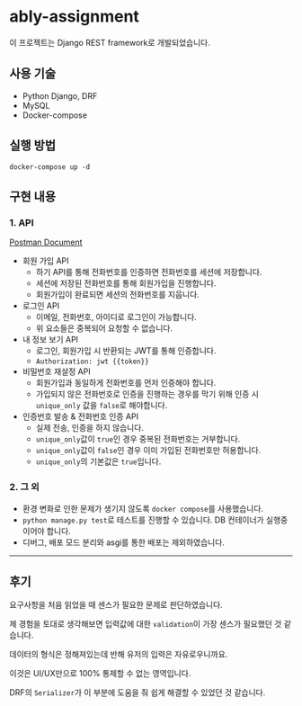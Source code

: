 # ably-assignment

이 프로젝트는 Django REST framework로 개발되었습니다.

## 사용 기술
- Python Django, DRF
- MySQL
- Docker-compose


## 실행 방법
`docker-compose up -d`

## 구현 내용
### 1. API
[Postman Document](https://documenter.getpostman.com/view/14542884/UVkvKY6v)

- 회원 가입 API
  * 하기 API를 통해 전화번호를 인증하면 전화번호를 세션에 저장합니다.
  * 세션에 저장된 전화번호를 통해 회원가입을 진행합니다.
  * 회원가입이 완료되면 세션의 전화번호를 지웁니다.
- 로그인 API
  * 이메일, 전화번호, 아이디로 로그인이 가능합니다.
  * 위 요소들은 중복되어 요청할 수 없습니다.
- 내 정보 보기 API
  * 로그인, 회원가입 시 반환되는 JWT를 통해 인증합니다.
  * `Authorization: jwt {{token}}`
- 비밀번호 재설정 API
  * 회원가입과 동일하게 전화번호를 먼저 인증해야 합니다.
  * 가입되지 않은 전화번호로 인증을 진행하는 경우를 막기 위해 인증 시 `unique_only` 값을 `false`로 해야합니다.
- 인증번호 발송 & 전화번호 인증 API
  * 실제 전송, 인증을 하지 않습니다.
  * `unique_only`값이 `true`인 경우 중복된 전화번호는 거부합니다.
  * `unique_only`값이 `false`인 경우 이미 가입된 전화번호만 허용합니다.
  * `unique_only`의 기본값은 `true`입니다. 

### 2. 그 외
- 환경 변화로 인한 문제가 생기지 않도록 `docker compose`를 사용했습니다.
- `python manage.py test`로 테스트를 진행할 수 있습니다. DB 컨테이너가 실행중이어야 합니다.
- 디버그, 배포 모드 분리와 asgi를 통한 배포는 제외하였습니다.


---

## 후기

요구사항을 처음 읽었을 때 센스가 필요한 문제로 판단하였습니다.

제 경험을 토대로 생각해보면 입력값에 대한 `validation`이 가장 센스가 필요했던 것 같습니다. 

데이터의 형식은 정해져있는데 반해 유저의 입력은 자유로우니까요. 

이것은 UI/UX만으로 100% 통제할 수 없는 영역입니다.

DRF의 `Serializer`가 이 부분에 도움을 줘 쉽게 해결할 수 있었던 것 같습니다.
